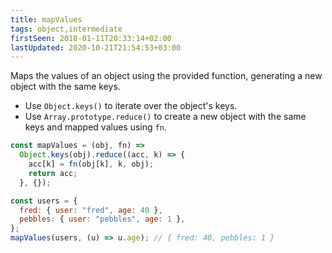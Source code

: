 ```yaml
---
title: mapValues
tags: object,intermediate
firstSeen: 2018-01-11T20:33:14+02:00
lastUpdated: 2020-10-21T21:54:53+03:00
---
```


Maps the values of an object using the provided function, generating a new object with the same keys.

- Use `Object.keys()` to iterate over the object's keys.
- Use `Array.prototype.reduce()` to create a new object with the same keys and mapped values using `fn`.

```js
const mapValues = (obj, fn) =>
  Object.keys(obj).reduce((acc, k) => {
    acc[k] = fn(obj[k], k, obj);
    return acc;
  }, {});
```

```js
const users = {
  fred: { user: "fred", age: 40 },
  pebbles: { user: "pebbles", age: 1 },
};
mapValues(users, (u) => u.age); // { fred: 40, pebbles: 1 }
```
